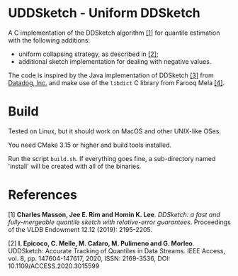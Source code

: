 # UDDSketch -  Uniform DDSketch

A C implementation of the DDSketch algorithm [\[1\]][1] for quantile estimation with the following additions:

- uniform collapsing strategy, as described in [\[2\]][2];
- additional sketch implementation for dealing with negative values.

The code is inspired by the Java implementation of DDSketch [\[3\]][4] from [Datadog, Inc.][3]  and make use of the `libdict` C library from Farooq Mela [\[4\]][5].

# Build
Tested on Linux, but it should work on MacOS and other UNIX-like OSes.

You need CMake 3.15 or higher and build tools installed. 

Run the script `build.sh`. If everything goes fine, a sub-directory named 'install' will be created with all of the binaries.

# References
\[1\] **Charles Masson, Jee E. Rim and Homin K. Lee**. *DDSketch: a fast and fully-mergeable quantile sketch with relative-error guarantees*. Proceedings of the VLDB Endowment 12.12 (2019): 2195-2205.

\[2\] **I. Epicoco, C. Melle, M. Cafaro, M. Pulimeno and G. Morleo**. UDDSketch: Accurate Tracking of Quantiles in Data Streams. IEEE Access, vol. 8, pp. 147604-147617, 2020, ISSN: 2169-3536, DOI: 10.1109/ACCESS.2020.3015599


[1]: <http://www.vldb.org/pvldb/vol12/p2195-masson.pdf> "DDSketch: A Fast and fully-Mergeable Quantile Sketch with Relative-Error Guarantees"

[2]: <> "UDDSketch: Accurate Tracking of Quantiles in Data Streams"

[3]: <https://datadoghq.com> "Datadog, Inc."

[4]: <https://github.com/DataDog/sketches-java> "ddsketch Java"

[5]: <https://github.com/fmela/libdict> "libdict C library"
